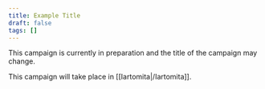 ```yaml
---
title: Example Title
draft: false
tags: []
---
```

 
This campaign is currently in preparation and the title of the campaign may change.

This campaign will take place in [[Iartomita|/Iartomita]]. 